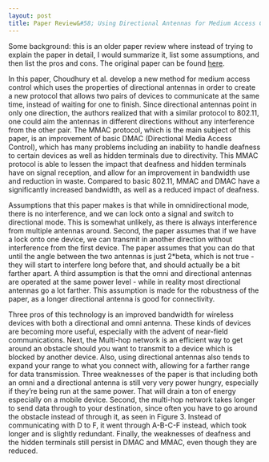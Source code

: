 ```yaml
---
layout: post
title: Paper Review&#58; Using Directional Antennas for Medium Access Control in Ad Hoc Networks
---
```


Some background: this is an older paper review where instead of trying to explain the paper in detail, I would summarize it, list some assumptions, and then list the pros and cons. The original paper can be found [here](https://pdfs.semanticscholar.org/5211/697dcea985a8b795aa24a1f11795eab96e93.pdf).

In this paper, Choudhury et al. develop a new method for medium access control which uses the properties of directional antennas in order to create a new protocol that allows two pairs of devices to communicate at the same time, instead of waiting for one to finish. Since directional antennas point in only one direction, the authors realized that with a similar protocol to 802.11, one could aim the antennas in different directions without any interference from the other pair. The MMAC protocol, which is the main subject of this paper, is an improvement of basic DMAC (Directional Media Access Control), which has many problems including an inability to handle deafness to certain devices as well as hidden terminals due to directivity. This MMAC protocol is able to lessen the impact that deafness and hidden terminals have on signal reception, and allow for an improvement in bandwidth use and reduction in waste. Compared to basic 802.11, MMAC and DMAC have a significantly increased bandwidth, as well as a reduced impact of deafness.

Assumptions that this paper makes is that while in omnidirectional mode, there is no interference, and we can lock onto a signal and switch to directional mode. This is somewhat unlikely, as there is always interference from multiple antennas around. Second, the paper assumes that if we have a lock onto one device, we can transmit in another direction without interference from the first device. The paper assumes that you can do that until the angle between the two antennas is just 2*beta, which is not true - they will start to interfere long before that, and should actually be a bit farther apart. A third assumption is that the omni and directional antennas are operated at the same power level - while in reality most directional antennas go a lot farther. This assumption is made for the robustness of the paper, as a longer directional antenna is good for connectivity.

Three pros of this technology is an improved bandwidth for wireless devices with both a directional and omni antenna. These kinds of devices are becoming more useful, especially with the advent of near-field communications. Next, the Multi-hop network is an efficient way to get around an obstacle should you want to transmit to a device which is blocked by another device. Also, using directional antennas also tends to expand your range to what you connect with, allowing for a farther range for data transmission.
	Three weaknesses of the paper is that including both an omni and a directional antenna is still very very power hungry, especially if they’re being run at the same power. That will drain a ton of energy especially on a mobile device. Second, the multi-hop network takes longer to send data through to your destination, since often you have to go around the obstacle instead of through it, as seen in Figure 3. Instead of communicating with D to F, it went through A-B-C-F instead, which took longer and is slightly redundant. Finally, the weaknesses of deafness and the hidden terminals still persist in DMAC and MMAC, even though they are reduced.
